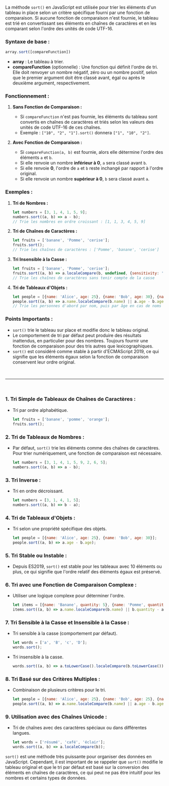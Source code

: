 La méthode `sort()` en JavaScript est utilisée pour trier les éléments d'un tableau in place selon un critère spécifique fourni par une fonction de comparaison. Si aucune fonction de comparaison n'est fournie, le tableau est trié en convertissant ses éléments en chaînes de caractères et en les comparant selon l'ordre des unités de code UTF-16.

### Syntaxe de base :
```javascript
array.sort([compareFunction])
```

- **array** : Le tableau à trier.
- **compareFunction** (optionnelle) : Une fonction qui définit l'ordre de tri. Elle doit renvoyer un nombre négatif, zéro ou un nombre positif, selon que le premier argument doit être classé avant, égal ou après le deuxième argument, respectivement.

### Fonctionnement :

1. **Sans Fonction de Comparaison :**
   - Si `compareFunction` n'est pas fournie, les éléments du tableau sont convertis en chaînes de caractères et triés selon les valeurs des unités de code UTF-16 de ces chaînes.
   - Exemple : `["10", "2", "1"].sort()` donnera `["1", "10", "2"]`.

2. **Avec Fonction de Comparaison :**
   - Si `compareFunction(a, b)` est fournie, alors elle détermine l'ordre des éléments `a` et `b`.
   - Si elle renvoie un nombre **inférieur à 0**, `a` sera classé avant `b`.
   - Si elle renvoie **0**, l'ordre de `a` et `b` reste inchangé par rapport à l'ordre original.
   - Si elle renvoie un nombre **supérieur à 0**, `b` sera classé avant `a`.

### Exemples :

1. **Tri de Nombres :**
   ```javascript
   let numbers = [3, 1, 4, 1, 5, 9];
   numbers.sort((a, b) => a - b);
   // Trie les nombres en ordre croissant : [1, 1, 3, 4, 5, 9]
   ```

2. **Tri de Chaînes de Caractères :**
   ```javascript
   let fruits = ['banane', 'Pomme', 'cerise'];
   fruits.sort();
   // Trie les chaînes de caractères : ['Pomme', 'banane', 'cerise']
   ```

3. **Tri Insensible à la Casse :**
   ```javascript
   let fruits = ['banane', 'Pomme', 'cerise'];
   fruits.sort((a, b) => a.localeCompare(b, undefined, {sensitivity: 'base'}));
   // Trie les chaînes de caractères sans tenir compte de la casse
   ```

4. **Tri de Tableaux d'Objets :**
   ```javascript
   let people = [{name: 'Alice', age: 25}, {name: 'Bob', age: 30}, {name: 'Alice', age: 20}];
   people.sort((a, b) => a.name.localeCompare(b.name) || a.age - b.age);
   // Trie les personnes d'abord par nom, puis par âge en cas de noms identiques
   ```

### Points Importants :

- `sort()` trie le tableau sur place et modifie donc le tableau original.
- Le comportement de tri par défaut peut produire des résultats inattendus, en particulier pour des nombres. Toujours fournir une fonction de comparaison pour des tris autres que lexicographiques.
- `sort()` est considéré comme stable à partir d'ECMAScript 2019, ce qui signifie que les éléments égaux selon la fonction de comparaison conservent leur ordre original.

<br>

<hr>

<br>

### 1. Tri Simple de Tableaux de Chaînes de Caractères :
- Tri par ordre alphabétique.
  ```javascript
  let fruits = ['banane', 'pomme', 'orange'];
  fruits.sort();
  ```

### 2. Tri de Tableaux de Nombres :
- Par défaut, `sort()` trie les éléments comme des chaînes de caractères. Pour trier numériquement, une fonction de comparaison est nécessaire.
  ```javascript
  let numbers = [3, 1, 4, 1, 5, 9, 2, 6, 5];
  numbers.sort((a, b) => a - b);
  ```

### 3. Tri Inverse :
- Tri en ordre décroissant.
  ```javascript
  let numbers = [3, 1, 4, 1, 5];
  numbers.sort((a, b) => b - a);
  ```

### 4. Tri de Tableaux d'Objets :
- Tri selon une propriété spécifique des objets.
  ```javascript
  let people = [{name: 'Alice', age: 25}, {name: 'Bob', age: 30}];
  people.sort((a, b) => a.age - b.age);
  ```

### 5. Tri Stable ou Instable :
- Depuis ES2019, `sort()` est stable pour les tableaux avec 10 éléments ou plus, ce qui signifie que l'ordre relatif des éléments égaux est préservé.

### 6. Tri avec une Fonction de Comparaison Complexe :
- Utiliser une logique complexe pour déterminer l'ordre.
  ```javascript
  let items = [{name: 'Banane', quantity: 5}, {name: 'Pomme', quantity: 20}];
  items.sort((a, b) => a.name.localeCompare(b.name) || b.quantity - a.quantity);
  ```

### 7. Tri Sensible à la Casse et Insensible à la Casse :
- Tri sensible à la casse (comportement par défaut).
  ```javascript
  let words = ['a', 'B', 'c', 'D'];
  words.sort();
  ```
- Tri insensible à la casse.
  ```javascript
  words.sort((a, b) => a.toLowerCase().localeCompare(b.toLowerCase()));
  ```

### 8. Tri Basé sur des Critères Multiples :
- Combinaison de plusieurs critères pour le tri.
  ```javascript
  let people = [{name: 'Alice', age: 25}, {name: 'Bob', age: 25}, {name: 'Alice', age: 30}];
  people.sort((a, b) => a.name.localeCompare(b.name) || a.age - b.age);
  ```

### 9. Utilisation avec des Chaînes Unicode :
- Tri de chaînes avec des caractères spéciaux ou dans différentes langues.
  ```javascript
  let words = ['résumé', 'café', 'éclair'];
  words.sort((a, b) => a.localeCompare(b));
  ```

`sort()` est une méthode très puissante pour organiser des données en JavaScript. Cependant, il est important de se rappeler que `sort()` modifie le tableau original et que le tri par défaut est basé sur la conversion des éléments en chaînes de caractères, ce qui peut ne pas être intuitif pour les nombres et certains types de données.